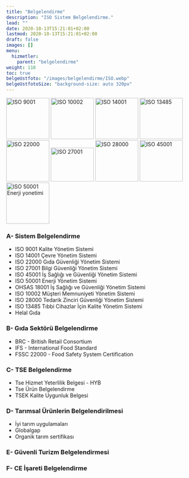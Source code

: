 ```yaml
---
title: "Belgelendirme"
description: "ISO Sistem Belgelendirme."
lead: ""
date: 2020-10-13T15:21:01+02:00
lastmod: 2020-10-13T15:21:01+02:00
draft: false
images: []
menu:
  hizmetler:
    parent: "belgelendirme"
weight: 110
toc: true
belgeUstfoto: "/images/belgelendirme/ISO.webp"
belgeUstfotoSize: "background-size: auto 320px"
---
```


<div class="text-center">
<img src="/images/belgelendirme/ISO-9001.webp"  width="115px" height="110px" class="img-fluid m-2 maviden-beyaza" alt="ISO 9001">
<img src="/images/belgelendirme/ISO-10002.webp" width="115px" height="110px" class="img-fluid m-2 maviden-beyaza" alt="ISO 10002">
<img src="/images/belgelendirme/ISO-14001.webp" width="115px" height="110px" class="img-fluid m-2 maviden-beyaza" alt="ISO 14001">
<img src="/images/belgelendirme/ISO-13485.webp" width="115px" height="110px" class="img-fluid m-2 maviden-beyaza" alt="ISO 13485">
<img src="/images/belgelendirme/ISO-22000.webp" width="115px" height="110px" class="img-fluid m-2 maviden-beyaza" alt="ISO 22000">
<img src="/images/belgelendirme/ISO-27001.webp" width="115px" height="90px" class="img-fluid m-2" alt="ISO 27001">
<img src="/images/belgelendirme/ISO-28000.webp" width="115px" height="110px" class="img-fluid m-2 maviden-beyaza" alt="ISO 28000">
<img src="/images/belgelendirme/ISO-45001.webp" width="115px" height="110px" class="img-fluid m-2 maviden-beyaza" alt="ISO 45001">
<img src="/images/belgelendirme/ISO-50001.webp" width="115px" height="110px" class="img-fluid m-2 maviden-beyaza" alt="ISO 50001 Enerji yonetimi">
</div>

### A- Sistem Belgelendirme

- ISO 9001 Kalite Yönetim Sistemi
- ISO 14001 Çevre Yönetim Sistemi
- ISO 22000 Gıda Güvenliği Yönetim Sistemi
- ISO 27001 Bilgi Güvenliği Yönetim Sistemi
- ISO 45001 İş Sağlığı ve Güvenliği Yönetim Sistemi
- ISO 50001 Enerji Yönetim Sistemi
- OHSAS 18001 İş Sağlığı ve Güvenliği Yönetim Sistemi
- ISO 10002 Müşteri Memnuniyeti Yönetim Sistemi
- ISO 28000 Tedarik Zinciri Güvenliği Yönetim Sistemi
- ISO 13485 Tıbbi Cihazlar İçin Kalite Yönetim Sistemi
- Helal Gıda

### B- Gıda Sektörü Belgelendirme

- BRC - British Retail Consortium
- IFS - International Food Standard
- FSSC 22000 - Food Safety System Certification

### C- TSE Belgelendirme

- Tse Hizmet Yeterlilik Belgesi - HYB
- Tse Ürün Belgelendirme
- TSEK Kalite Uygunluk Belgesi

### D- Tarımsal Ürünlerin Belgelendirilmesi

- İyi tarım uygulamaları
- Globalgap
- Organik tarım sertifikası

### E- Güvenli Turizm Belgelendirmesi

### F- CE İşareti Belgelendirme
